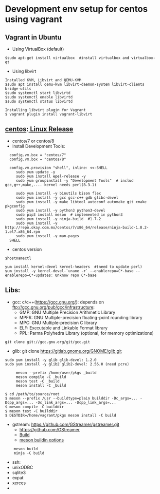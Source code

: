# Development env setup for centos using vagrant

## Vagrant in Ubuntu
- Using VirtualBox (default)
```
$sudo apt-get install virtualbox  #install virtualbox and virtualbox-qt
```
- Using libvirt
```
Installed KVM, Libvirt and QEMU-KVM
$sudo apt install qemu-kvm libvirt-daemon-system libvirt-clients bridge-utils
$sudo systemctl start libvirtd
$sudo systemctl enable libvirtd
$sudo systemctl status libvirtd

Installing libvirt plugin for Vagrant
$ vagrant plugin install vagrant-libvirt
```

## [centos](https://www.centos.org/):[ Linux Release](https://www.centos.org/centos-linux/)
- centos/7 or centos/8
- Install Development Tools:
```
  config.vm.box = "centos/7"
  config.vm.box = "centos/8"
  
  config.vm.provision "shell", inline: <<-SHELL
     sudo yum update -y
     sudo yum install epel-release -y
     sudo yum groupinstall -y "Development Tools"  # includ gcc,g++,make,.... kernel needs perl(8.3.1)

     sudo yum install -y binutils bison flex 
     sudo yum install -y gcc gcc-c++ gdb glibc-devel 
     sudo yum install -y make libtool autoconf automake git cmake pkgconfig
     sudo yum install -y python3 python3-devel
     sudo pip3 install meson  # implemented in python3
     sudo yum install -y ninja-build  #1.7.2
     sudo yum install -y http://repo.okay.com.mx/centos/7/x86_64/release/ninja-build-1.8.2-1.el7.x86_64.rpm
     sudo yum install -y man-pages
  SHELL
```
- centos version
```
$hostnamectl

yum install kernel-devel kernel-headers  #(need to update perl)
yum install -y kernel-devel-`uname -r` --enablerepo=C*-base --enablerepo=C*-updates: Unknow repo C*-base
```

## Libs:
- gcc: c/c++(https://gcc.gnu.org/): depends on ftp://gcc.gnu.org/pub/gcc/infrastructure:
    - GMP: GNU Multiple Precision Arithmetic Library
    - MPFR: GNU Multiple-precision floating-point rounding library
    - MPC: GNU Multiple-precision C library
    - ELF: Executable and Linkable Format library
    - PPL: Parma Polyhedra Library (optional, for memory optimizations)
```
git clone git://gcc.gnu.org/git/gcc.git

```
- glib: git clone  https://gitlab.gnome.org/GNOME/glib.git
```
sudo yum install -y glib glib-devel: 1.2.0
sudo yum install -y glib2 glib2-devel: 2.56.0 (need pcre)

     meson --prefix /home/user/pkgs _build        
     meson compile -C _build
     meson test -C _build
     meson install -C _build

$ cd /path/to/source/root
$ meson --prefix /usr --buildtype=plain builddir -Dc_args=... -Dcpp_args=... -Dc_link_args=... -Dcpp_link_args=...
$ meson compile -C builddir
$ meson test -C builddir
$ DESTDIR=/home/vagrant/pkgs meson install -C build
```     
- gstream: https://github.com/GStreamer/gstreamer.git
    - https://github.com/GStreamer
    - [Build](https://gstreamer.freedesktop.org/documentation/installing/building-from-source-using-meson.html?gi-language=c)
    - [meson buildin options](https://mesonbuild.com/Builtin-options.html)
```
    meson build
    ninja -C build
```
- ssh:
- unixODBC
- sqlite3
- expat
- xerces
- 

